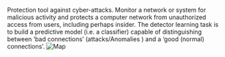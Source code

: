 Protection tool against cyber-attacks.  Monitor a network or system for malicious activity and protects a computer network from unauthorized access from users, including perhaps insider. The  detector learning task is to build a predictive model (i.e. a classifier) capable of distinguishing between ‘bad connections’ (attacks/Anomalies ) and a ‘good (normal) connections’.
![Map](https://github.com/Citrate-0358/Projects0358/assets/105128695/4bb16e5f-9c56-42bc-9fba-64bfe5545f3f)
